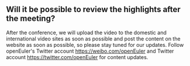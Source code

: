 ## Will it be possible to review the highlights after the meeting?
 After the conference, we will upload the video to the domestic and international video sites as soon as possible and post the content on the website as soon as possible, so please stay tuned for our updates. Follow openEuler's Twitter account https://weibo.com/openEuler and Twitter account https://twitter.com/openEuler for content updates.